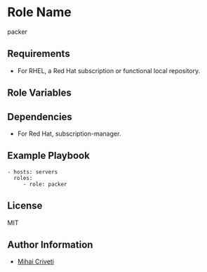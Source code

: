 Role Name
=========

packer

Requirements
------------

- For RHEL, a Red Hat subscription or functional local repository.

Role Variables
--------------


Dependencies
------------

- For Red Hat, subscription-manager.

Example Playbook
----------------

    - hosts: servers
      roles:
         - role: packer

License
-------

MIT

Author Information
------------------

- [Mihai Criveti](https://www.linkedin.com/in/crivetimihai/)
